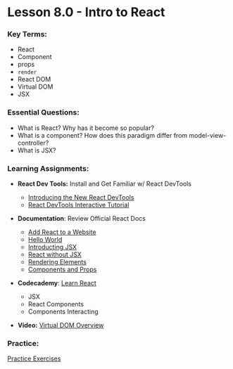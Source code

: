 # Lesson 8.0 - Intro to React

### Key Terms:

+ React
+ Component
+ props
+ `render`
+ React DOM
+ Virtual DOM
+ JSX

### Essential Questions:

+ What is React? Why has it become so popular?
+ What is a component? How does this paradigm differ from model-view-controller?
+ What is JSX?

### Learning Assignments:

+ **React Dev Tools:** Install and Get Familiar w/ React DevTools
  + [Introducing the New React DevTools](https://reactjs.org/blog/2019/08/15/new-react-devtools.html)
  + [React DevTools Interactive Tutorial](https://react-devtools-tutorial.now.sh/)

+ **Documentation**: Review Official React Docs
  + [Add React to a Website](https://reactjs.org/docs/add-react-to-a-website.html)
  + [Hello World](https://reactjs.org/docs/hello-world.html)
  + [Introducting JSX](https://reactjs.org/docs/introducing-jsx.html)
  + [React without JSX](https://reactjs.org/docs/react-without-jsx.html)
  + [Rendering Elements](https://reactjs.org/docs/rendering-elements.html)
  + [Components and Props](https://reactjs.org/docs/components-and-props.html)

+ **Codecademy**: [Learn React](https://www.codecademy.com/learn/react-101)
  + JSX
  + React Components
  + Components Interacting 
  
+ **Video:** [Virtual DOM Overview](https://www.youtube.com/watch?v=d7pyEDqBDeE)

### Practice:

[Practice Exercises](./practice/exercises.md)
